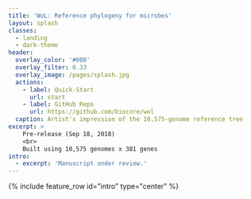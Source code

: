 ```yaml
---
title: 'WoL: Reference phylogeny for microbes'
layout: splash
classes:
  - landing
  - dark-theme
header:
  overlay_color: '#000'
  overlay_filter: 0.33
  overlay_image: /pages/splash.jpg
  actions:
    - label: Quick-Start
      url: start
    - label: GitHub Repo
      url: https://github.com/biocore/wol
  caption: Artist's impression of the 10,575-genome reference tree
excerpt: >
    Pre-release (Sep 18, 2018)
    <br>
    Built using 10,575 genomes x 381 genes
intro: 
  - excerpt: 'Manuscript under review.'
---
```


{% include feature_row id="intro" type="center" %}

<!-- {% include_relative README.md %} -->
